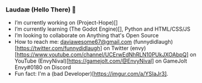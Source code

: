 ### Laudaæ (Hello There) 👋

<!--
**envyniv/envyniv** is a ✨ _special_ ✨ repository because its `README.md` (this file) appears on your GitHub profile.
-->
- I’m currently working on (Project-Hope)[]
- I’m currently learning (The Godot Engine)[], Python and HTML/CSS/JS
- I’m looking to collaborate on Anything that's Open Source
- How to reach me:
  daviawesome67@gmail.com
  (funnydidlaugh)[https://twitter.com/funnydidlaugh] on Twitter
  (envy)[https://www.youtube.com/channel/UCErwEdNhRLN10PUkJXOAbpQ] on YouTube
  (EnvyNival)[https://gamejolt.com/@EnvyNival] on GameJolt
  Envy#0180 on Discord
- Fun fact: I'm a (bad Developer)[https://imgur.com/a/YSIaJr3].

